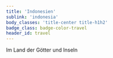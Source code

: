```yaml
---
title: 'Indonesien'
sublink: 'indonesia'
body_classes: 'title-center title-h1h2'
badge_class: badge-color-travel
header_id: travel
---
```


Im Land der Götter und Inseln